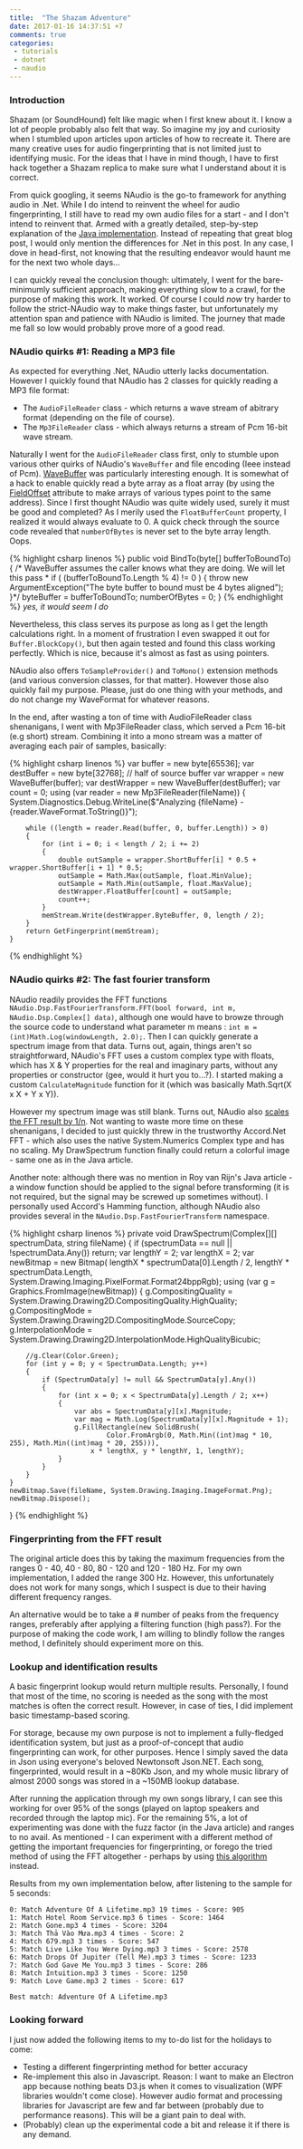 ```yaml
---
title:  "The Shazam Adventure"
date: 2017-01-16 14:37:51 +7
comments: true
categories:
 - tutorials
 - dotnet
 - naudio
---
```

### Introduction

Shazam (or SoundHound) felt like magic when I first knew about it. I know a lot of people probably also felt that way. So imagine my joy and curiosity when I stumbled upon articles upon articles of how to recreate it. There are many creative uses for audio fingerprinting that is not limited just to identifying music. For the ideas that I have in mind though, I have to first hack together a Shazam replica to make sure what I understand about it is correct.

From quick googling, it seems NAudio is the go-to framework for anything audio in .Net. While I do intend to reinvent the wheel for audio fingerprinting, I still have to read my own audio files for a start - and I don't intend to reinvent that. Armed with a greatly detailed, step-by-step explanation of the [Java implementation](http://royvanrijn.com/blog/2010/06/creating-shazam-in-java/). Instead of repeating that great blog post, I would only mention the differences for .Net in this post. In any case, I dove in head-first, not knowing that the resulting endeavor would haunt me for the next two whole days...

I can quickly reveal the conclusion though: ultimately, I went for the bare-minimumly sufficient approach, making everything slow to a crawl, for the purpose of making this work. It worked. Of course I could *now* try harder to follow the strict-NAudio way to make things faster, but unfortunately my attention span and patience with NAudio is limited. The journey that made me fall so low would probably prove more of a good read.

### NAudio quirks #1: Reading a MP3 file

As expected for everything .Net, NAudio utterly lacks documentation. However I quickly found that NAudio has 2 classes for quickly reading a MP3 file format:
- The `AudioFileReader` class - which returns a wave stream of abitrary format (depending on the file of course).
- The `Mp3FileReader` class - which always returns a stream of Pcm 16-bit wave stream.

Naturally I went for the `AudioFileReader` class first, only to stumble upon various other quirks of NAudio's `WaveBuffer` and file encoding (Ieee instead of Pcm). [WaveBuffer](https://github.com/naudio/NAudio/blob/master/NAudio/Wave/WaveOutputs/WaveBuffer.cs) was particularly interesting enough. It is somewhat of a hack to enable quickly read a byte array as a float array (by using the [FieldOffset](https://msdn.microsoft.com/en-us/library/system.runtime.interopservices.fieldoffsetattribute(v=vs.110).aspx) attribute to make arrays of various types point to the same address). Since I first thought NAudio was quite widely used, surely it must be good and completed? As I merily used the `FloatBufferCount` property, I realized it would always evaluate to 0. A quick check through the source code revealed that `numberOfBytes` is never set to the byte array length. Oops.

{% highlight csharp linenos %}
        public void BindTo(byte[] bufferToBoundTo)
        {
            /* WaveBuffer assumes the caller knows what they are doing. We will let this pass
             * if ( (bufferToBoundTo.Length % 4) != 0 )
            {
                throw new ArgumentException("The byte buffer to bound must be 4 bytes aligned");
            }*/
            byteBuffer = bufferToBoundTo;
            numberOfBytes = 0;
        }
{% endhighlight %}
*yes, it would seem I do*

Nevertheless, this class serves its purpose as long as I get the length calculations right. In a moment of frustration I even swapped it out for `Buffer.BlockCopy()`, but then again tested and found this class working perfectly. Which is nice, because it's almost as fast as using pointers.

NAudio also offers `ToSampleProvider()` and `ToMono()` extension methods (and various conversion classes, for that matter). However those also quickly fail my purpose. Please, just do one thing with your methods, and do not change my WaveFormat for whatever reasons.

In the end, after wasting a ton of time with AudioFileReader class shenanigans, I went with Mp3FileReader class, which served a Pcm 16-bit (e.g short) stream. Combining it into a mono stream was a matter of averaging each pair of samples, basically:

{% highlight csharp linenos %}
    var buffer = new byte[65536];
    var destBuffer = new byte[32768]; // half of source buffer
    var wrapper = new WaveBuffer(buffer);
    var destWrapper = new WaveBuffer(destBuffer);
    var count = 0;
    using (var reader = new Mp3FileReader(fileName))
    {
        System.Diagnostics.Debug.WriteLine($"Analyzing {fileName} - {reader.WaveFormat.ToString()}");

        while ((length = reader.Read(buffer, 0, buffer.Length)) > 0)
        {
            for (int i = 0; i < length / 2; i += 2)
            {
                double outSample = wrapper.ShortBuffer[i] * 0.5 + wrapper.ShortBuffer[i + 1] * 0.5;
                outSample = Math.Max(outSample, float.MinValue);
                outSample = Math.Min(outSample, float.MaxValue);
                destWrapper.FloatBuffer[count] = outSample;
                count++;
            }
            memStream.Write(destWrapper.ByteBuffer, 0, length / 2);
        }
        return GetFingerprint(memStream);
    }
{% endhighlight %}

### NAudio quirks #2: The fast fourier transform

NAudio readily provides the FFT functions `NAudio.Dsp.FastFourierTransform.FFT(bool forward, int m, NAudio.Dsp.Complex[] data)`, although one would have to browze through the source code to understand what parameter m means : `int m = (int)Math.Log(windowLength, 2.0);`. Then I can quickly generate a spectrum image from that data.
Turns out, again, things aren't so straightforward, NAudio's FFT uses a custom complex type with floats, which has X & Y properties for the real and imaginary parts, without any properties or constructor (gee, would it hurt you to...?). I started making a custom `CalculateMagnitude` function for it (which was basically Math.Sqrt(X x X + Y x Y)).

However my spectrum image was still blank. Turns out, NAudio also [scales the FFT result by 1/n](https://www.codeproject.com/Articles/1095473/Comparison-of-FFT-implementations-for-NET). Not wanting to waste more time on these shenanigans, I decided to just quickly threw in the trustworthy Accord.Net FFT - which also uses the native System.Numerics Complex type and has no scaling. My DrawSpectrum function finally could return a colorful image - same one as in the Java article.

Another note: although there was no mention in Roy van Rijn's Java article - a window function should be applied to the signal before transforming (it is not required, but the signal may be screwed up sometimes without). I personally used Accord's Hamming function, although NAudio also provides several in the `NAudio.Dsp.FastFourierTransform` namespace.

{% highlight csharp linenos %}
private void DrawSpectrum(Complex[][] spectrumData, string fileName)
{
    if (spectrumData == null || !spectrumData.Any()) return;
    var lengthY = 2;
    var lengthX = 2;
    var newBitmap = new Bitmap(
        lengthX * spectrumData[0].Length / 2,
        lengthY * spectrumData.Length,
        System.Drawing.Imaging.PixelFormat.Format24bppRgb);
    using (var g = Graphics.FromImage(newBitmap))
    {
        g.CompositingQuality = System.Drawing.Drawing2D.CompositingQuality.HighQuality;
        g.CompositingMode = System.Drawing.Drawing2D.CompositingMode.SourceCopy;
        g.InterpolationMode = System.Drawing.Drawing2D.InterpolationMode.HighQualityBicubic;

        //g.Clear(Color.Green);
        for (int y = 0; y < SpectrumData.Length; y++)
        {
            if (SpectrumData[y] != null && SpectrumData[y].Any())
            {
                for (int x = 0; x < SpectrumData[y].Length / 2; x++)
                {
                    var abs = SpectrumData[y][x].Magnitude;
                    var mag = Math.Log(SpectrumData[y][x].Magnitude + 1);
                    g.FillRectangle(new SolidBrush(
                            Color.FromArgb(0, Math.Min((int)mag * 10, 255), Math.Min((int)mag * 20, 255))),
                        x * lengthX, y * lengthY, 1, lengthY);
                }
            }
        }
    }
    newBitmap.Save(fileName, System.Drawing.Imaging.ImageFormat.Png);
    newBitmap.Dispose();
}
{% endhighlight %}

### Fingerprinting from the FFT result

The original article does this by taking the maximum frequencies from the ranges 0 - 40, 40 - 80, 80 - 120 and 120 - 180 Hz. For my own implementation, I added the range 300 Hz. However, this unfortunately does not work for many songs, which I suspect is due to their having different frequency ranges.

An alternative would be to take a # number of peaks from the frequency ranges, preferably after applying a filtering function (high pass?). For the purpose of making the code work, I am willing to blindly follow the ranges method, I definitely should experiment more on this.

### Lookup and identification results

A basic fingerprint lookup would return multiple results. Personally, I found that most of the time, no scoring is needed as the song with the most matches is often the correct result. However, in case of ties, I did implement basic timestamp-based scoring.

For storage, because my own purpose is not to implement a fully-fledged identification system, but just as a proof-of-concept that audio fingerprinting can work, for other purposes. Hence I simply saved the data in Json using everyone's beloved Newtonsoft Json.NET. Each song, fingerprinted, would result in a ~80Kb Json, and my whole music library of almost 2000 songs was stored in a ~150MB lookup database.

After running the application through my own songs library, I can see this working for over 95% of the songs (played on laptop speakers and recorded through the laptop mic). For the remaining 5%, a lot of experimenting was done with the fuzz factor (in the Java article) and ranges to no avail. As mentioned - I can experiment with a different method of getting the important frequencies for fingerprinting, or forego the tried method of using the FFT altogether - perhaps by using [this algorithm](http://citeseerx.ist.psu.edu/viewdoc/download?doi=10.1.1.607.97&rep=rep1&type=pdf) instead.

Results from my own implementation below, after listening to the sample for 5 seconds:
```
0: Match Adventure Of A Lifetime.mp3 19 times - Score: 905
1: Match Hotel Room Service.mp3 6 times - Score: 1464
2: Match Gone.mp3 4 times - Score: 3204
3: Match Thả Vào Mưa.mp3 4 times - Score: 2
4: Match 679.mp3 3 times - Score: 547
5: Match Live Like You Were Dying.mp3 3 times - Score: 2578
6: Match Drops Of Jupiter (Tell Me).mp3 3 times - Score: 1233
7: Match God Gave Me You.mp3 3 times - Score: 286
8: Match Intuition.mp3 3 times - Score: 1250
9: Match Love Game.mp3 2 times - Score: 617

Best match: Adventure Of A Lifetime.mp3
```

### Looking forward

I just now added the following items to my to-do list for the holidays to come:
- Testing a different fingerprinting method for better accuracy
- Re-implement this also in Javascript. Reason: I want to make an Electron app because nothing beats D3.js when it comes to visualization (WPF libraries wouldn't come close). However audio format and processing libraries for Javascript are few and far between (probably due to performance reasons). This will be a giant pain to deal with.
- (Probably) clean up the experimental code a bit and release it if there is any demand.
